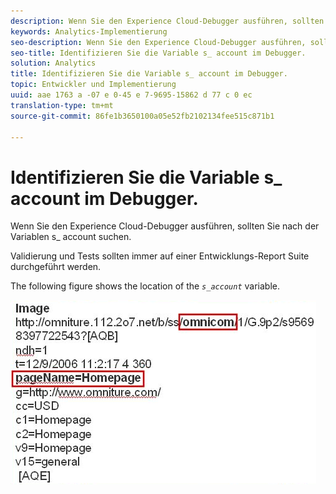 ```yaml
---
description: Wenn Sie den Experience Cloud-Debugger ausführen, sollten Sie nach der Variablen s_ account suchen.
keywords: Analytics-Implementierung
seo-description: Wenn Sie den Experience Cloud-Debugger ausführen, sollten Sie nach der Variablen s_ account suchen.
seo-title: Identifizieren Sie die Variable s_ account im Debugger.
solution: Analytics
title: Identifizieren Sie die Variable s_ account im Debugger.
topic: Entwickler und Implementierung
uuid: aae 1763 a -07 e 0-45 e 7-9695-15862 d 77 c 0 ec
translation-type: tm+mt
source-git-commit: 86fe1b3650100a05e52fb2102134fee515c871b1

---
```



# Identifizieren Sie die Variable s_ account im Debugger.

Wenn Sie den Experience Cloud-Debugger ausführen, sollten Sie nach der Variablen s_ account suchen.

Validierung und Tests sollten immer auf einer Entwicklungs-Report Suite durchgeführt werden.

The following figure shows the location of the *`s_account`* variable.

![](assets/debugger_code.png)

